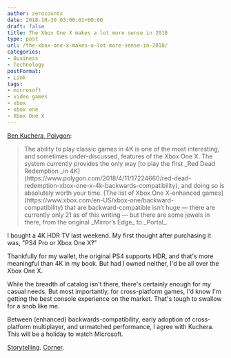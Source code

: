 ```yaml
---
author: zerocounts
date: 2018-10-30 03:00:01+00:00
draft: false
title: The Xbox One X makes a lot more sense in 2018
type: post
url: /the-xbox-one-x-makes-a-lot-more-sense-in-2018/
categories:
- Business
- Technology
postFormat:
- Link
tags:
- microsoft
- video games
- xbox
- xbox one
- Xbox One X
---
```


[Ben Kuchera, Polygon](https://www.polygon.com/2018/10/29/18038242/why-you-should-buy-an-xbox-one-x):


<blockquote>The ability to play classic games in 4K is one of the most interesting, and sometimes under-discussed, features of the Xbox One X. The system currently provides the only way [to play the first _Red Dead Redemption _in 4K](https://www.polygon.com/2018/4/11/17224660/red-dead-redemption-xbox-one-x-4k-backwards-compatibility), and doing so is absolutely worth your time. [The list of Xbox One X-enhanced games](https://www.xbox.com/en-US/xbox-one/backward-compatibility) that are backward-compatible isn’t huge — there are currently only 21 as of this writing — but there are some jewels in there, from the original _Mirror’s Edge_ to _Portal_.</blockquote>


I bought a 4K HDR TV last weekend. My first thought after purchasing it was, "PS4 Pro or Xbox One X?"

Thankfully for my wallet, the original PS4 supports HDR, and that's more meaningful than 4K in my book. But had I owned neither, I'd be all over the Xbox One X.

While the breadth of catalog isn't there, there's certainly enough for my casual needs. But most importantly, for cross-platform games, I'd know I'm getting the best console experience on the market. That's tough to swallow for a snob like me.

Between (enhanced) backwards-compatibility, early adoption of cross-platform multiplayer, and unmatched performance, I agree with Kuchera. This will be a holiday to watch Microsoft.

[Storytelling](https://www.zerocounts.net/business/sometimes-failure-leads-to-opportunity/). [Corner](https://www.zerocounts.net/business/the-verge-my-xbox-one-s-is-now-a-meaningfully-different-console-to-my-ps4/).
